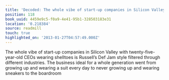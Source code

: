 ```yaml
---
title: 'Decoded: The whole vibe of start-up companies in Silicon Valley with …'
position: 118
book_uuid: 4459e9c5-f0a9-4e41-95b1-328503183e31
location: '0.218384'
source: readmill
touch: true
highlighted_on: '2013-01-27T04:57:49.000Z'
---
```


The whole vibe of start-up companies in Silicon Valley with twenty-five-year-old CEOs wearing shelltoes is Russell’s Def Jam style filtered through different industries. The business ideal for a whole generation went from growing up and wearing a suit every day to never growing up and wearing sneakers to the boardroom